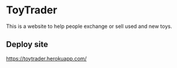 # ToyTrader
This is a website to help people exchange or sell used and new toys. 

## Deploy site
https://toytrader.herokuapp.com/
